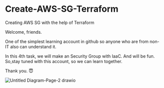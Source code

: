 # Create-AWS-SG-Terraform
Creating AWS SG with the help of Terraform

Welcome, friends.

One of the simplest learning account in github so anyone who are from non-IT also can understand it.

In this 4th task, we will make an Security Group with IaaC. And will be fun.
So,stay tuned with this account, so we can learn together.

Thank you. 😇

![Untitled Diagram-Page-2 drawio](https://user-images.githubusercontent.com/114596788/228842994-104c6b71-4318-40cd-97ed-8101dfdaf50a.png)
